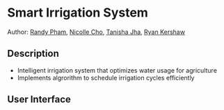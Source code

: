 # Smart Irrigation System

Author: [Randy Pham](https://github.com/randypham037), [Nicolle Cho](https://github.com/ncho015), [Tanisha Jha](https://github.com/tanishajha0608), [Ryan Kershaw]()

## Description 
* Intelligent irrigation system that optimizes water usage for agriculture
* Implements algrorithm to schedule irrigation cycles efficiently
  
## User Interface
